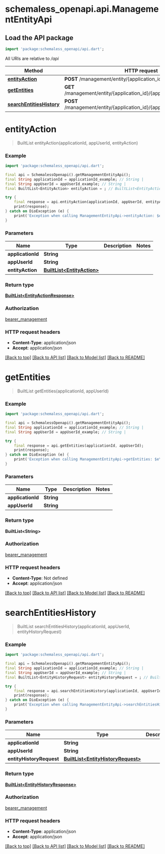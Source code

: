 # schemaless_openapi.api.ManagementEntityApi

## Load the API package
```dart
import 'package:schemaless_openapi/api.dart';
```

All URIs are relative to */api*

Method | HTTP request | Description
------------- | ------------- | -------------
[**entityAction**](ManagementEntityApi.md#entityaction) | **POST** /management/entity/{application_id}/{app_user_id}/action | 
[**getEntities**](ManagementEntityApi.md#getentities) | **GET** /management/entity/{application_id}/{app_user_id}/history/entities | 
[**searchEntitiesHistory**](ManagementEntityApi.md#searchentitieshistory) | **POST** /management/entity/{application_id}/{app_user_id}/history/search | 


# **entityAction**
> BuiltList<EntityActionResponse> entityAction(applicationId, appUserId, entityAction)



### Example
```dart
import 'package:schemaless_openapi/api.dart';

final api = SchemalessOpenapi().getManagementEntityApi();
final String applicationId = applicationId_example; // String | 
final String appUserId = appUserId_example; // String | 
final BuiltList<EntityAction> entityAction = ; // BuiltList<EntityAction> | 

try {
    final response = api.entityAction(applicationId, appUserId, entityAction);
    print(response);
} catch on DioException (e) {
    print('Exception when calling ManagementEntityApi->entityAction: $e\n');
}
```

### Parameters

Name | Type | Description  | Notes
------------- | ------------- | ------------- | -------------
 **applicationId** | **String**|  | 
 **appUserId** | **String**|  | 
 **entityAction** | [**BuiltList&lt;EntityAction&gt;**](EntityAction.md)|  | 

### Return type

[**BuiltList&lt;EntityActionResponse&gt;**](EntityActionResponse.md)

### Authorization

[bearer_management](../README.md#bearer_management)

### HTTP request headers

 - **Content-Type**: application/json
 - **Accept**: application/json

[[Back to top]](#) [[Back to API list]](../README.md#documentation-for-api-endpoints) [[Back to Model list]](../README.md#documentation-for-models) [[Back to README]](../README.md)

# **getEntities**
> BuiltList<String> getEntities(applicationId, appUserId)



### Example
```dart
import 'package:schemaless_openapi/api.dart';

final api = SchemalessOpenapi().getManagementEntityApi();
final String applicationId = applicationId_example; // String | 
final String appUserId = appUserId_example; // String | 

try {
    final response = api.getEntities(applicationId, appUserId);
    print(response);
} catch on DioException (e) {
    print('Exception when calling ManagementEntityApi->getEntities: $e\n');
}
```

### Parameters

Name | Type | Description  | Notes
------------- | ------------- | ------------- | -------------
 **applicationId** | **String**|  | 
 **appUserId** | **String**|  | 

### Return type

**BuiltList&lt;String&gt;**

### Authorization

[bearer_management](../README.md#bearer_management)

### HTTP request headers

 - **Content-Type**: Not defined
 - **Accept**: application/json

[[Back to top]](#) [[Back to API list]](../README.md#documentation-for-api-endpoints) [[Back to Model list]](../README.md#documentation-for-models) [[Back to README]](../README.md)

# **searchEntitiesHistory**
> BuiltList<EntityHistoryResponse> searchEntitiesHistory(applicationId, appUserId, entityHistoryRequest)



### Example
```dart
import 'package:schemaless_openapi/api.dart';

final api = SchemalessOpenapi().getManagementEntityApi();
final String applicationId = applicationId_example; // String | 
final String appUserId = appUserId_example; // String | 
final BuiltList<EntityHistoryRequest> entityHistoryRequest = ; // BuiltList<EntityHistoryRequest> | 

try {
    final response = api.searchEntitiesHistory(applicationId, appUserId, entityHistoryRequest);
    print(response);
} catch on DioException (e) {
    print('Exception when calling ManagementEntityApi->searchEntitiesHistory: $e\n');
}
```

### Parameters

Name | Type | Description  | Notes
------------- | ------------- | ------------- | -------------
 **applicationId** | **String**|  | 
 **appUserId** | **String**|  | 
 **entityHistoryRequest** | [**BuiltList&lt;EntityHistoryRequest&gt;**](EntityHistoryRequest.md)|  | 

### Return type

[**BuiltList&lt;EntityHistoryResponse&gt;**](EntityHistoryResponse.md)

### Authorization

[bearer_management](../README.md#bearer_management)

### HTTP request headers

 - **Content-Type**: application/json
 - **Accept**: application/json

[[Back to top]](#) [[Back to API list]](../README.md#documentation-for-api-endpoints) [[Back to Model list]](../README.md#documentation-for-models) [[Back to README]](../README.md)

